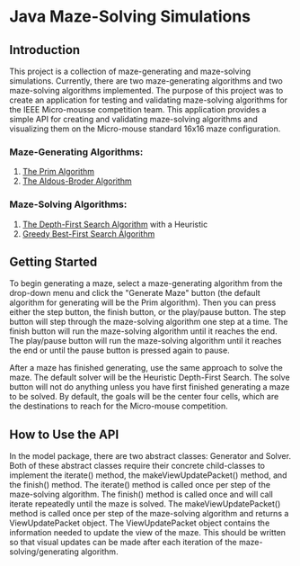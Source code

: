 # Java Maze-Solving Simulations

## Introduction
This project is a collection of maze-generating and maze-solving simulations. 
Currently, there are two maze-generating algorithms and two maze-solving algorithms implemented.
The purpose of this project was to create an application for testing and validating maze-solving algorithms for the IEEE Micro-mousse competition team.
This application provides a simple API for creating and validating maze-solving algorithms and visualizing them on the Micro-mouse standard 16x16 maze configuration. 


### Maze-Generating Algorithms:
1. [The Prim Algorithm](https://en.wikipedia.org/wiki/Maze_generation_algorithm#Iterative_randomized_Prim's_algorithm_(without_stack,_without_sets)) 
2. [The Aldous-Broder Algorithm](https://en.wikipedia.org/wiki/Maze_generation_algorithm#Aldous-Broder_algorithm)

### Maze-Solving Algorithms:
1. [The Depth-First Search Algorithm](https://en.wikipedia.org/wiki/Maze_solving_algorithm#Depth-first_search) with a Heuristic
2. [Greedy Best-First Search Algorithm](https://en.wikipedia.org/wiki/Best-first_search#Greedy_BFS) 

## Getting Started

To begin generating a maze, select a maze-generating algorithm from the drop-down menu and click the "Generate Maze" button (the default algorithm for generating will be the Prim algorithm).
Then you can press either the step button, the finish button, or the play/pause button. 
The step button will step through the maze-solving algorithm one step at a time. 
The finish button will run the maze-solving algorithm until it reaches the end. 
The play/pause button will run the maze-solving algorithm until it reaches the end or until the pause button is pressed again to pause.

After a maze has finished generating, use the same approach to solve the maze. 
The default solver will be the Heuristic Depth-First Search. 
The solve button will not do anything unless you have first finished generating a maze to be solved. 
By default, the goals will be the center four cells, which are the destinations to reach for the Micro-mouse competition. 

## How to Use the API

In the model package, there are two abstract classes: Generator and Solver. Both of these abstract classes require their concrete child-classes to implement the iterate() method, the makeViewUpdatePacket() method, and the finish() method. 
The iterate() method is called once per step of the maze-solving algorithm. The finish() method is called once and will call iterate repeatedly until the maze is solved.
The makeViewUpdatePacket() method is called once per step of the maze-solving algorithm and returns a ViewUpdatePacket object. The ViewUpdatePacket object contains the information needed to update the view of the maze. This should be written so that visual updates can be made after each iteration of the maze-solving/generating algorithm.

